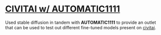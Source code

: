 [<h1>CIVITAI w/ AUTOMATIC1111</h1>](https://saashed.com/how-to-easily-download-use-custom-stable-diffusion-models-from-civitai-in-google-colab/)
Used stable diffusion in tandem with **AUTOMATIC1111** to provide an outlet that can be used to test out different fine-tuned models present on [civitai](https://civitai.com/).
